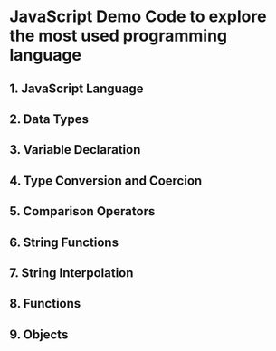 # JavaScript Demo Code to explore the most used programming language

## 1. JavaScript Language

## 2. Data Types

## 3. Variable Declaration

## 4. Type Conversion and Coercion

## 5. Comparison Operators

## 6. String Functions

## 7. String Interpolation

## 8. Functions

## 9. Objects
